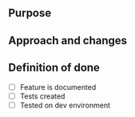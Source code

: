 ## Purpose

## Approach and changes

## Definition of done

- [ ] Feature is documented
- [ ] Tests created
- [ ] Tested on dev environment

